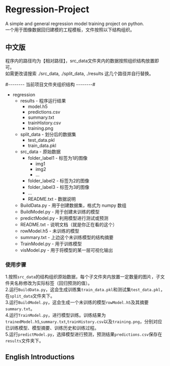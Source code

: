 # Regression-Project
A simple and general regression model training project on python.  
一个用于图像数据回归建模的工程模板，文件按照以下结构组织。

## 中文版
程序内的路径均为【相对路径】，src_data文件夹内的数据按照组织结构放置即可。  
如需更改请搜索 ./src_data, ./split_data, ./results 这几个路径并自行替换。

#-------- 当前项目文件夹组织结构 --------#
- regression
    - results - 程序运行结果
        - model.h5
        - predictions.csv
        - summary.txt
        - trainHistory.csv
        - training.png
    - split_data - 划分后的数据集
        - test_data.pkl
        - train_data.pkl
    - src_data - 原始数据
        - folder_label1 - 标签为1的图像
            - img1
            - img2
            - ...
        - folder_label2 - 标签为2的图像
        - folder_label3 - 标签为3的图像
        - ...
        - README.txt - 数据说明
    - BuildData.py - 用于创建数据集，格式为 numpy 数组
    - BuildModel.py - 用于创建未训练的模型
    - predictModel.py - 利用模型进行测试或预测
    - README.txt - 说明文档（就是你正在看的这个）
    - rowModel.h5 - 未训练的模型
    - summary.txt - 上边这个未训练模型的结构摘要
    - TrainModel.py - 用于训练模型
    - visModel.py - 用于将模型的某一层可视化输出

### 使用步骤
1.按照`src_data`的结构组织原始数据，每个子文件夹内放置一定数量的图片，子文件夹名称修改为实际标签（回归预测的值）。  
2.运行`BuildData.py`，这会生成训练集`train_data.pkl`和测试集`test_data.pkl`，在`split_data`文件夹下。  
3.运行`BuildModel.py`，这会生成一个未训练的模型`rowModel.h5`及其摘要`summary.txt`。  
4.运行`TrainModel.py`，进行模型训练。训练结果为`trainedModel.h5`,`summary.txt`,`trainHistory.csv`以及`training.png`，分别对应已训练模型、模型摘要、训练历史和训练过程。  
5.运行`predictModel.py`，选择模型进行预测，预测结果`predictions.csv`保存在`results`文件夹下。

## English Introductions

